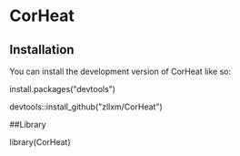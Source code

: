 # CorHeat
## Installation

You can install the development version of CorHeat like so:

install.packages("devtools")

devtools::install_github("zllxm/CorHeat")

##Library

library(CorHeat)

